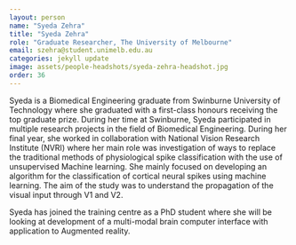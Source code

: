 ```yaml
---
layout: person
name: "Syeda Zehra"
title: "Syeda Zehra"
role: "Graduate Researcher, The University of Melbourne"
email: szehra@student.unimelb.edu.au
categories: jekyll update
image: assets/people-headshots/syeda-zehra-headshot.jpg
order: 36
---
```

Syeda is a Biomedical Engineering graduate from Swinburne University of Technology where she graduated with a first-class honours receiving the top graduate prize. During her time at Swinburne, Syeda participated in multiple research projects in the field of Biomedical Engineering. During her final year, she worked in collaboration with National Vision Research Institute (NVRI) where her main role was investigation of ways to replace the traditional methods of physiological spike classification with the use of unsupervised Machine learning. She mainly focused on developing an algorithm for the classification of cortical neural spikes using machine learning. The aim of the study was to understand the propagation of the visual input through V1 and V2.

<p>Syeda has joined the training centre as a PhD student where she will be looking at development of a multi-modal brain computer interface with application to Augmented reality.
